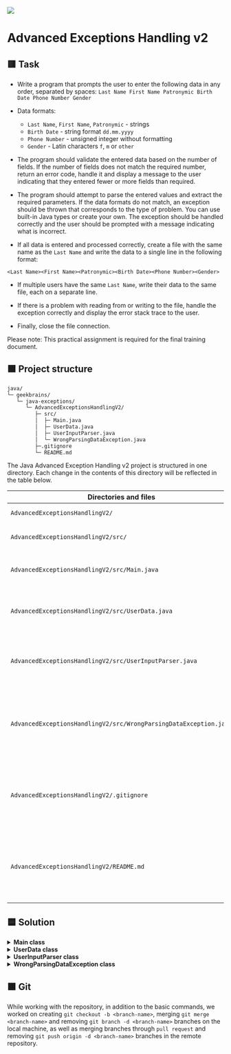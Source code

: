 
![](https://upload.wikimedia.org/wikipedia/ru/4/48/Geekbrains_logo.svg)

# Advanced Exceptions Handling v2

## 🟥 Task

- Write a program that prompts the user to enter the following data in any order, separated by spaces:
`Last Name First Name Patronymic Birth Date Phone Number Gender`

- Data formats:
    - `Last Name`, `First Name`, `Patronymic` - strings
    - `Birth Date` - string format `dd.mm.yyyy`
    - `Phone Number` - unsigned integer without formatting
    - `Gender` - Latin characters `f`, `m` or `other`

- The program should validate the entered data based on the number of fields. If the number of fields does not match the required number, return an error code, handle it and display a message to the user indicating that they entered fewer or more fields than required.

- The program should attempt to parse the entered values and extract the required parameters. If the data formats do not match, an exception should be thrown that corresponds to the type of problem. You can use built-in Java types or create your own. The exception should be handled correctly and the user should be prompted with a message indicating what is incorrect.

- If all data is entered and processed correctly, create a file with the same name as the `Last Name` and write the data to a single line in the following format:

`<Last Name><First Name><Patronymic><Birth Date><Phone Number><Gender>`

- If multiple users have the same `Last Name`, write their data to the same file, each on a separate line.

- If there is a problem with reading from or writing to the file, handle the exception correctly and display the error stack trace to the user.

- Finally, close the file connection.

Please note: This practical assignment is required for the final training document.

## 🟩 Project structure

```txt
java/
└─ geekbrains/
   └─ java-exceptions/
      └─ AdvancedExceptionsHandlingV2/
         ├─ src/
         │  ├─ Main.java
         │  ├─ UserData.java
         │  ├─ UserInputParser.java
         │  └─ WrongParsingDataException.java
         ├─.gitignore
         └─ README.md
```

The Java Advanced Exception Handling v2 project is structured in one directory. Each change in the contents of this directory will be reflected in the table below.

Directories and files                                             | Description
------------------------------------------------------------------|------------------------------------------------------------------------
`AdvancedExceptionsHandlingV2/`                                   | Project file directory
`AdvancedExceptionsHandlingV2/src/`                               | Source code file directory
`AdvancedExceptionsHandlingV2/src/Main.java`                      | Class that is entry point for program
`AdvancedExceptionsHandlingV2/src/UserData.java`                  | Class defines model for storing user data
`AdvancedExceptionsHandlingV2/src/UserInputParser.java`           | Class parses user input and validates each input field
`AdvancedExceptionsHandlingV2/src/WrongParsingDataException.java` | Custom exception class for handling errors during parsing input data
`AdvancedExceptionsHandlingV2/.gitignore`                         | File specifies which files or parts of project should be ignored by Git
`AdvancedExceptionsHandlingV2/README.md`                          | File contains task, description of project structure and solution

## 🟦 Solution

<details>
<summary><b>Main class</b></summary>

The `Main` class contains the `main()` method, which serves as the entry point for the program and calls the `processUserInput()` method. This method prompts the user to enter data in the format `LastName FirstName PatronymicName BirthDate PhoneNumber Gender`. The `processUserInput()` method then calls the static `parse()` method in the `UserInputParser` class to parse the input and create an instance of the `UserData` class. If there is an error during parsing, the method throws a `WrongParsingDataException`. If parsing is successful, the data is written to a text file named after the user's last name.

</details>

<details>
<summary><b>UserData class</b></summary>

The `UserData` class is a data model that represents the user input. It contains variables for `lastName`, `firstName`, `patronymicName`, `birthDate`, `phoneNumber`, and `gender`, a constructor, and a `getLastName()` method. The `toString()` method is also overridden to format the data in the desired `<LastName><FirstName><PatronymicName><BirthDate><PhoneNumber><Gender>` format for writing to a text file.

</details>

<details>
<summary><b>UserInputParser class</b></summary>

The `UserInputParser` class is a utility class that performs validation on the user input and creates an instance of the `UserData` class. The `parse()` method takes the user input string and splits it into its constituent parts (last name, first name, patronymic name, birth date, phone number, gender) and checks the length of the string. Length checking is necessary to ensure that the user has entered only the required data, and has not forgotten or entered extra information.

Each part of the input string is then validated according to specific validation criteria using four static validation methods: `validateName()`, `validateBirthDate()`, `validatePhoneNumber()`, and `validateGender()`. For example, the private static `validatePhoneNumber()` method takes a string variable called `phoneNumber` as a parameter and checks it against a regular expression pattern `^\d{1,15}$`.

If all the data passes validation, the method returns an instance of the `UserData` class, otherwise a `WrongParsingDataException` is thrown.

</details>

<details>
<summary><b>WrongParsingDataException class</b></summary>

The `WrongParsingDataException` is a custom exception that extends the `Exception` class and is used to handle errors that occur during data parsing. It is thrown when the user's input data does not pass validation. It contains constructors with error messages and an exception object that caused the error.

</details>

## 🟫 Git

While working with the repository, in addition to the basic commands, we worked on creating `git checkout -b <branch-name>`, merging `git merge <branch-name>` and removing `git branch -d <branch-name>` branches on the local machine, as well as merging branches through `pull request` and removing `git push origin -d <branch-name>` branches in the remote repository.
